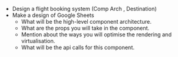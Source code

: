- Design a flight booking system (Comp Arch , Destination)
- Make a design of Google Sheets
  - What will be the high-level component architecture.
  - What are the props you will take in the component.
  - Mention about the ways you will optimise the rendering and virtualisation.
  - What will be the api calls for this component.
